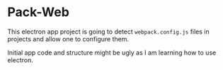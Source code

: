 Pack-Web
==========

This electron app project is going to detect `webpack.config.js` files in projects and allow one to configure them.

Initial app code and structure might be ugly as I am learning how to use electron.

